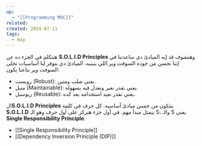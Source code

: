 ```yaml
---
up:
  - "[[Programming MOC]]"
related: 
created: 2024-07-11
tags:
  - map
---
```


هنتكلم في الجزء ده عن **S.O.L.I.D Principles** وهنشوف قد إيه المبادئ دي ساعدتنا في إننا نحسن من جودة السوفت وير اللي بنبنيه. المبادئ دي بتوفر لنا أساسيات تخلي السوفت وير بتاعنا يكون:

- روبست (Robust): يعني صلب ومتين.
- منبل (Maintainable): يعني نقدر نغير ونعدل فيه بسهولة.
- ريوسبل (Reusable): يعني نقدر نعيد استخدامه بعد كده.

ال**S.O.L.I.D Principles** بتتكون من خمس مبادئ أساسية. 
كل حرف في كلمة **S.O.L.I.D** بيمثل مبدأ مهم. في أول جزء هنركز على أول حرف وهو الـ S، والـ S يعني **Single Responsibility Principle**.
- [[Single Responsibility Principle]]
- [[Dependency Inversion Principle (DIP)]]
